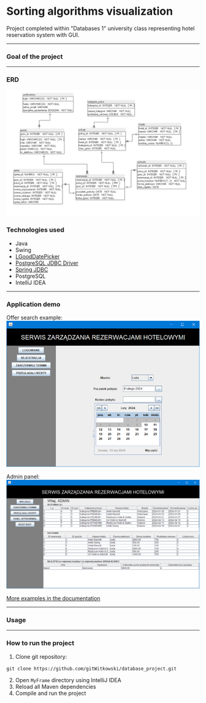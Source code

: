 
# Sorting algorithms visualization

Project completed within "Databases 1" university class representing hotel reservation system with GUI.

-----

### Goal of the project



-----

### ERD

![erd](https://github.com/gitWitkowski/database_project/blob/main/Documentation/Demo/ERD.jpg)

### Technologies used
- Java
- Swing
- [LGoodDatePicker](https://github.com/LGoodDatePicker/LGoodDatePicker)
- [PostgreSQL JDBC Driver](https://mvnrepository.com/artifact/org.postgresql/postgresql)
- [Spring JDBC](https://mvnrepository.com/artifact/org.springframework/spring-jdbc)
- PostgreSQL
- IntelliJ IDEA

-----

### Application demo

Offer search example:
![demo1](https://github.com/gitWitkowski/database_project/blob/main/Documentation/Demo/zarezerwuj2.png)

Admin panel:
![demo2](https://github.com/gitWitkowski/database_project/blob/main/Documentation/Demo/admin.png)

[More examples in the documentation](https://github.com/gitWitkowski/database_project/blob/main/Documentation/Bazy_Danych_Dokumentacja.pdf)

-----

### Usage



-----

### How to run the project

1. Clone git repository:
```
git clone https://github.com/gitWitkowski/database_project.git
```
2. Open `MyFrame` directory using IntelliJ IDEA
3. Reload all Maven dependencies
4. Compile and run the project